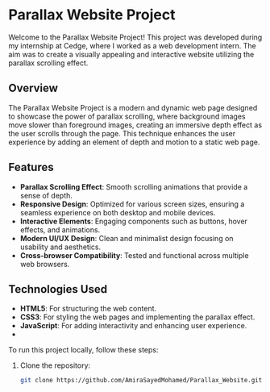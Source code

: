 # Parallax Website Project

Welcome to the Parallax Website Project! This project was developed during my internship at Cedge, where I worked as a web development intern. The aim was to create a visually appealing and interactive website utilizing the parallax scrolling effect.

## Overview

The Parallax Website Project is a modern and dynamic web page designed to showcase the power of parallax scrolling, where background images move slower than foreground images, creating an immersive depth effect as the user scrolls through the page. This technique enhances the user experience by adding an element of depth and motion to a static web page.

## Features

- **Parallax Scrolling Effect**: Smooth scrolling animations that provide a sense of depth.
- **Responsive Design**: Optimized for various screen sizes, ensuring a seamless experience on both desktop and mobile devices.
- **Interactive Elements**: Engaging components such as buttons, hover effects, and animations.
- **Modern UI/UX Design**: Clean and minimalist design focusing on usability and aesthetics.
- **Cross-browser Compatibility**: Tested and functional across multiple web browsers.

## Technologies Used

- **HTML5**: For structuring the web content.
- **CSS3**: For styling the web pages and implementing the parallax effect.
- **JavaScript**: For adding interactivity and enhancing user experience.
-

To run this project locally, follow these steps:

1. Clone the repository:
   ```bash
   git clone https://github.com/AmiraSayedMohamed/Parallax_Website.git
